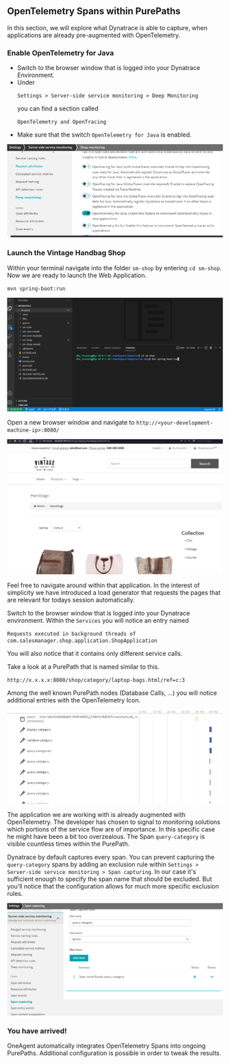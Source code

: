## OpenTelemetry Spans within PurePaths

In this section, we will explore what Dynatrace is able to capture, when applications are already pre-augmented with OpenTelemetry.

### Enable OpenTelemetry for Java
- Switch to the browser window that is logged into your Dynatrace Environment.
- Under
  ```
  Settings > Server-side service monitoring > Deep Monitoring
  ```
  you can find a section called
  ```
  OpenTelemetry and OpenTracing
  ```
- Make sure that the switch ``OpenTelemetry for Java`` is enabled.

![Enable OpenTelemetry](../../assets/images/enable-opentelemetry.png)

### Launch the Vintage Handbag Shop

Within your terminal navigate into the folder ``sm-shop`` by entering ``cd sm-shop``. Now we are ready to launch the Web Application.
```bash
mvn spring-boot:run
```

![spring-boot:run](../../assets/images/spring-boot-run.png)

Open a new browser window and navigate to `http://<your-development-machine-ip>:8080/`

![Vintage Handbag Shop](../../assets/images/shop.png)

Feel free to navigate around within that application. In the interest of simplicity we have introduced a load generator that requests the pages that are relevant for todays session automatically.

Switch to the browser window that is logged into your Dynatrace environment. Within the `Services` you will notice an entry named
```
Requests executed in background threads of com.salesmanager.shop.application.ShopApplication
```
You will also notice that it contains only different service calls.

Take a look at a PurePath that is named similar to this.
```
http://x.x.x.x:8080/shop/category/laptop-bags.html/ref=c:3
```
Among the well known PurePath nodes (Database Calls, ...) you will notice additional entries with the OpenTelemetry Icon.

![Query-Category](../../assets/images/query-category.png)

The application we are working with is already augmented with OpenTelemetry. The developer has chosen to signal to monitoring solutions which portions of the service flow are of importance. In this specific case he might have been a bit too overzealous. The Span ``query-category`` is visible countless times within the PurePath.

Dynatrace by default captures every span. You can prevent capturing the ``query-category`` spans by adding an exclusion rule within ``Settings > Server-side service monitoring > Span capturing``. In our case it's sufficient enough to specify the span name that should be excluded. But you'll notice that the configuration allows for much more specific exclusion rules.

![Span-Capturing](../../assets/images/span-capturing.png)

### You have arrived!
OneAgent automatically integrates OpenTelemetry Spans into ongoing PurePaths. Additional configuration is possible in order to tweak the results.
